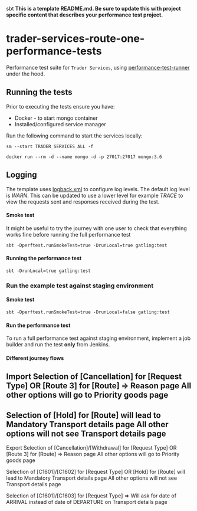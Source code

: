 sbt **This is a template README.md.  Be sure to update this with project specific content that describes your performance test project.**

# trader-services-route-one-performance-tests
Performance test suite for `Trader Services`, using [performance-test-runner](https://github.com/hmrc/performance-test-runner) under the hood.


## Running the tests

Prior to executing the tests ensure you have:

* Docker - to start mongo container
* Installed/configured service manager

Run the following command to start the services locally:
```
sm --start TRADER_SERVICES_ALL -f

docker run --rm -d --name mongo -d -p 27017:27017 mongo:3.6
```

## Logging

The template uses [logback.xml](src/test/resources) to configure log levels. The default log level is *WARN*. This can be updated to use a lower level for example *TRACE* to view the requests sent and responses received during the test.

#### Smoke test

It might be useful to try the journey with one user to check that everything works fine before running the full performance test
```
sbt -Dperftest.runSmokeTest=true -DrunLocal=true gatling:test
```

#### Running the performance test
```
sbt -DrunLocal=true gatling:test
```
### Run the example test against staging environment

#### Smoke test
```
sbt -Dperftest.runSmokeTest=true -DrunLocal=false gatling:test
```

#### Run the performance test

To run a full performance test against staging environment, implement a job builder and run the test **only** from Jenkins.

#### Different journey flows 

Import 
Selection of [Cancellation] for [Request Type] 
OR 
[Route 3] for [Route] => Reason page 
All other options will go to Priority goods page
--
Selection of [Hold] for [Route] will lead to Mandatory Transport details page
All other options will not see Transport details page
--

Export 
Selection of [Cancellation]/[Withdrawal] for [Request Type] 
OR 
[Route 3] for [Route] => Reason page 
All other options will go to Priority goods page

Selection of [C1601]/[C1602] for [Request Type] OR [Hold] for [Route] will lead to Mandatory Transport details page
All other options will not see Transport details page

Selection of [C1601]/[C1603] for [Request Type] => Will ask for date of ARRIVAL instead of date of DEPARTURE 
on Transport details page

